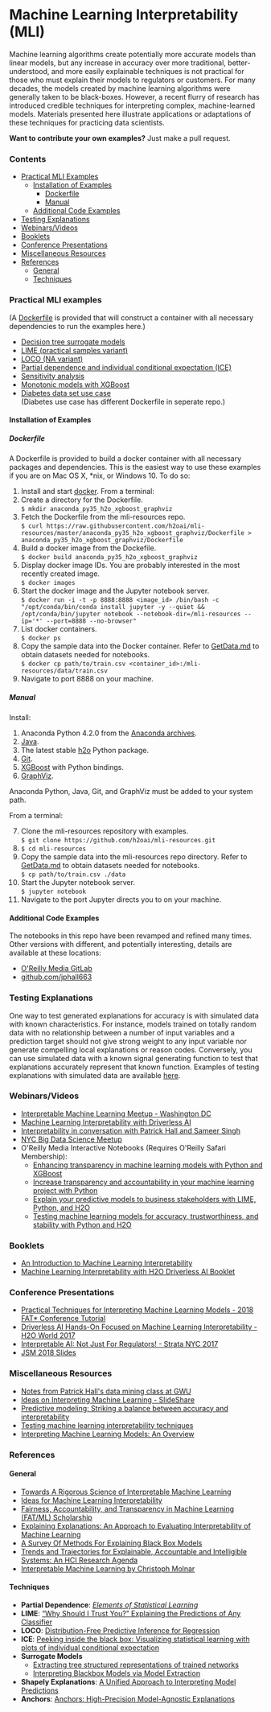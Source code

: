 # Machine Learning Interpretability (MLI)

Machine learning algorithms create potentially more accurate models than linear models, but any increase in accuracy over more traditional, better-understood, and more easily explainable techniques is not practical for those who must explain their models to regulators or customers. For many decades, the models created by machine learning algorithms were generally taken to be black-boxes. However, a recent flurry of research has introduced credible techniques for interpreting complex, machine-learned models. Materials presented here illustrate applications or adaptations of these techniques for practicing data scientists.

**Want to contribute your own examples?** Just make a pull request.

### Contents

* [Practical MLI Examples](https://github.com/h2oai/mli-resources#practical-mli-examples)
  * [Installation of Examples](https://github.com/h2oai/mli-resources#installation-of-examples)
    * [Dockerfile](https://github.com/h2oai/mli-resources#dockerfile)
    * [Manual](https://github.com/h2oai/mli-resources#manual)
  * [Additional Code Examples](https://github.com/h2oai/mli-resources#additional-code-examples)
* [Testing Explanations](https://github.com/h2oai/mli-resources#testing-explanations)
* [Webinars/Videos](https://github.com/h2oai/mli-resources#webinarsvideos)
* [Booklets](https://github.com/h2oai/mli-resources#booklets)
* [Conference Presentations](https://github.com/h2oai/mli-resources#conference-presentations)
* [Miscellaneous Resources](https://github.com/h2oai/mli-resources#miscellaneous-resources)
* [References](https://github.com/h2oai/mli-resources#references)
  * [General](https://github.com/h2oai/mli-resources#general)
  * [Techniques](https://github.com/h2oai/mli-resources#techniques)

### Practical MLI examples

(A [Dockerfile](anaconda_py35_h2o_xgboost_graphviz/Dockerfile) is provided that will construct a container with all necessary dependencies to run the examples here.)

  * [Decision tree surrogate models](notebooks/dt_surrogate.ipynb)
  * [LIME (practical samples variant)](notebooks/lime.ipynb)
  * [LOCO (NA variant)](notebooks/loco.ipynb)
  * [Partial dependence and individual conditional expectation (ICE)](notebooks/pdp_ice.ipynb)  
  * [Sensitivity analysis](notebooks/sensitivity_analysis.ipynb)
  * [Monotonic models with XGBoost](notebooks/mono_xgboost.ipynb)
  * [Diabetes data set use case](https://github.com/jphall663/diabetes_use_case) </br>
  (Diabetes use case has different Dockerfile in seperate repo.)

#### Installation of Examples

##### Dockerfile

A Dockerfile is provided to build a docker container with all necessary packages and dependencies. This is the easiest way to use these examples if you are on Mac OS X, \*nix, or Windows 10. To do so:

  1. Install and start [docker](https://www.docker.com/).
  From a terminal:
  2. Create a directory for the Dockerfile.</br>
  `$ mkdir anaconda_py35_h2o_xgboost_graphviz`
  3. Fetch the Dockerfile from the mli-resources repo.</br>
  `$ curl https://raw.githubusercontent.com/h2oai/mli-resources/master/anaconda_py35_h2o_xgboost_graphviz/Dockerfile > anaconda_py35_h2o_xgboost_graphviz/Dockerfile`
  4. Build a docker image from the Dockefile.</br>
  `$ docker build anaconda_py35_h2o_xgboost_graphviz`
  5. Display docker image IDs. You are probably interested in the most recently created image. </br>
  `$ docker images`
  6. Start the docker image and the Jupyter notebook server.</br>
   `$ docker run -i -t -p 8888:8888 <image_id> /bin/bash -c "/opt/conda/bin/conda install jupyter -y --quiet && /opt/conda/bin/jupyter notebook --notebook-dir=/mli-resources --ip='*' --port=8888 --no-browser"`
  7. List docker containers.</br>
  `$ docker ps`
  8. Copy the sample data into the Docker container. Refer to [GetData.md](data/GetData.md) to obtain datasets needed for notebooks.</br>
  `$ docker cp path/to/train.csv <container_id>:/mli-resources/data/train.csv`
  9. Navigate to port 8888 on your machine.

##### Manual

  Install:

  1. Anaconda Python 4.2.0 from the [Anaconda archives](https://repo.continuum.io/archive/).
  2. [Java](https://java.com/download).
  3. The latest stable [h2o](https://www.h2o.ai/download/) Python package.
  4. [Git](https://git-scm.com/downloads).
  5. [XGBoost](https://github.com/dmlc/xgboost) with Python bindings.
  6. [GraphViz](http://www.graphviz.org/).

  Anaconda Python, Java, Git, and GraphViz must be added to your system path.

  From a terminal:

  7. Clone the mli-resources repository with examples.</br>
  `$ git clone https://github.com/h2oai/mli-resources.git`
  8. `$ cd mli-resources`
  9. Copy the sample data into the mli-resources repo directory. Refer to [GetData.md](data/GetData.md) to obtain datasets needed for notebooks.</br>
  `$ cp path/to/train.csv ./data`
  9. Start the Jupyter notebook server.</br>
  `$ jupyter notebook`
  10. Navigate to the port Jupyter directs you to on your machine.

#### Additional Code Examples

The notebooks in this repo have been revamped and refined many times. Other versions with different, and potentially interesting, details are available at these locations:

* [O'Reilly Media GitLab](https://content.oreilly.com/oriole/Interpretable-machine-learning-with-Python-XGBoost-and-H2O)
* [github.com/jphall663](https://github.com/jphall663/interpretable_machine_learning_with_python)

### Testing Explanations

One way to test generated explanations for accuracy is with simulated data with known characteristics. For instance, models trained on totally random data with no relationship between a number of input variables and a prediction target should not give strong weight to any input variable nor generate compelling local explanations or reason codes. Conversely, you can use simulated data with a known signal generating function to test that explanations accurately represent that known function. Examples of testing explanations with simulated data are available [here](https://github.com/h2oai/mli-resources/tree/master/lime_shap_treeint_compare).

### Webinars/Videos

* [Interpretable Machine Learning Meetup - Washington DC](https://www.youtube.com/watch?v=3uLegw5HhYk)
* [Machine Learning Interpretability with Driverless AI](https://www.youtube.com/watch?v=3_gm00kBwEw)
* [Interpretability in conversation with Patrick Hall and Sameer Singh](http://blog.fastforwardlabs.com/2017/09/11/interpretability-webinar.html)
* [NYC Big Data Science Meetup](https://www.youtube.com/watch?v=Q8rTrmqUQsU)
* O'Reilly Media Interactive Notebooks (Requires O'Reilly Safari Membership):
  * [Enhancing transparency in machine learning models with Python and XGBoost](https://www.safaribooksonline.com/oriole/enhancing-transparency-in-machine-learning-models-with-python-and-xgboost)
  * [Increase transparency and accountability in your machine learning project with Python](https://www.safaribooksonline.com/oriole/increase-transparency-and-accountability-in-your-machine-learning-project-with-python)
  * [Explain your predictive models to business stakeholders with LIME, Python, and H2O](https://www.safaribooksonline.com/oriole/explain-your-predictive-models-to-business-stakeholders-w-lime-python-h2o)
  * [Testing machine learning models for accuracy, trustworthiness, and stability with Python and H2O](https://www.safaribooksonline.com/oriole/testing-ml-models-for-accuracy-trustworthiness-stability-with-python-and-h2o)

### Booklets

* [An Introduction to Machine Learning Interpretability](http://www.oreilly.com/data/free/an-introduction-to-machine-learning-interpretability.csp)
* [Machine Learning Interpretability with H2O Driverless AI Booklet](http://docs.h2o.ai/driverless-ai/latest-stable/docs/booklets/MLIBooklet.pdf)

### Conference Presentations

* [Practical Techniques for Interpreting Machine Learning Models - 2018 FAT* Conference Tutorial](https://www.fatconference.org/static/tutorials/hall_interpretable18.pdf)
* [Driverless AI Hands-On Focused on Machine Learning Interpretability - H2O World 2017](http://video.h2o.ai/watch/9g8TrVXUfgYgKq4FReia7z)
* [Interpretable AI: Not Just For Regulators! - Strata NYC 2017](notes/strata_mli_sept_17.pdf)
* [JSM 2018 Slides](https://github.com/jphall663/jsm_2018_slides/blob/master/main.pdf)

### Miscellaneous Resources

* [Notes from Patrick Hall's data mining class at GWU](https://github.com/jphall663/GWU_data_mining/blob/master/10_model_interpretability/notes/instructor_notes.pdf)
* [Ideas on Interpreting Machine Learning - SlideShare](https://www.slideshare.net/0xdata/interpretable-machine-learning)
* [Predictive modeling: Striking a balance between accuracy and interpretability](https://www.oreilly.com/ideas/predictive-modeling-striking-a-balance-between-accuracy-and-interpretability)
* [Testing machine learning interpretability techniques](https://www.oreilly.com/ideas/testing-machine-learning-interpretability-techniques)
* [Interpreting Machine Learning Models: An Overview](https://www.kdnuggets.com/2017/11/interpreting-machine-learning-models-overview.html)

### References

#### General

* [Towards A Rigorous Science of Interpretable Machine Learning](https://arxiv.org/pdf/1702.08608.pdf)
* [Ideas for Machine Learning Interpretability](https://www.oreilly.com/ideas/ideas-on-interpreting-machine-learning)
* [Fairness, Accountability, and Transparency in Machine Learning (FAT/ML) Scholarship](https://www.fatml.org/resources/relevant-scholarship)
* [Explaining Explanations: An Approach to Evaluating Interpretability of Machine Learning](https://arxiv.org/pdf/1806.00069.pdf)
* [A Survey Of Methods For Explaining Black Box Models](https://arxiv.org/pdf/1802.01933.pdf)
* [Trends and Trajectories for Explainable, Accountable and Intelligible Systems: An HCI Research Agenda](https://dl.acm.org/citation.cfm?id=3174156)
* [Interpretable Machine Learning by Christoph Molnar](https://github.com/christophM/interpretable-ml-book)

#### Techniques

* **Partial Dependence**: [*Elements of Statistical Learning*](https://web.stanford.edu/~hastie/ElemStatLearn/printings/ESLII_print12.pdf)
* **LIME**: [“Why Should I Trust You?” Explaining the Predictions of Any Classifier](http://www.kdd.org/kdd2016/papers/files/rfp0573-ribeiroA.pdf)
* **LOCO**: [Distribution-Free Predictive Inference for Regression](http://www.stat.cmu.edu/~ryantibs/papers/conformal.pdf)
* **ICE**: [Peeking inside the black box: Visualizing statistical learning with plots of individual conditional expectation](https://arxiv.org/pdf/1309.6392.pdf)
* **Surrogate Models**
  * [Extracting tree structured representations of trained networks](https://papers.nips.cc/paper/1152-extracting-tree-structured-representations-of-trained-networks.pdf)
  * [Interpreting Blackbox Models via Model Extraction](https://arxiv.org/pdf/1705.08504.pdf)
* **Shapely Explanations**: [A Unified Approach to Interpreting Model Predictions](http://papers.nips.cc/paper/7062-a-unified-approach-to-interpreting-model-predictions)
* **Anchors**: [Anchors: High-Precision Model-Agnostic Explanations](https://homes.cs.washington.edu/~marcotcr/aaai18.pdf)
